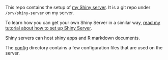 This repo contains the setup of [my Shiny server](http://daattali.com/shiny/).  It is a git repo under `/srv/shiny-server` on my server.

To learn how you can get your own Shiny Server in a similar way, [read my tutorial about how to set up Shiny Server](http://deanattali.com/2015/05/09/setup-rstudio-shiny-server-digital-ocean/).

Shiny servers can host shiny apps and R markdown documents.

The [config](./config) directory contains a few configuration files that are used on the server.
